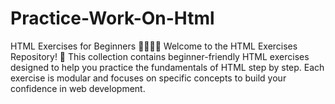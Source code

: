 # Practice-Work-On-Html
HTML Exercises for Beginners 👨‍💻👩‍💻 Welcome to the HTML Exercises Repository! 🎉 This collection contains beginner-friendly HTML exercises designed to help you practice the fundamentals of HTML step by step. Each exercise is modular and focuses on specific concepts to build your confidence in web development.    
